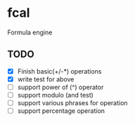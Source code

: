 # fcal

Formula engine

## TODO

- [x] Finish basic(+/-\*) operations
- [x] write test for above
- [ ] support power of (^) operator
- [ ] support modulo (and test)
- [ ] support various phrases for operation
- [ ] support percentage operation
